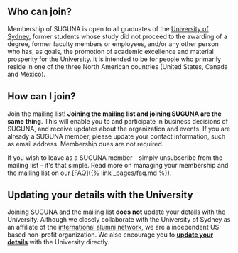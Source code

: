 ## Who can join?

Membership of SUGUNA is open to all graduates of the [University of
Sydney](https://sydney.edu.au), former students whose study did not
proceed to the awarding of a degree, former faculty members or
employees, and/or any other person who has, as goals, the promotion of
academic excellence and material prosperity for the University. It is
intended to be for people who primarily reside in one of the three
North American countries (United States, Canada and Mexico).

## How can I join?

Join the mailing list! **Joining the mailing list and joining SUGUNA
are the same thing**. This will enable you to and participate in
business decisions of SUGUNA, and receive updates about the
organization and events. If you are already a SUGUNA member, please
update your contact information, such as email address. Membership
dues are not required.

If you wish to leave as a SUGUNA member - simply unsubscribe from the
mailing list - it's that simple.  Read more on managing your
membership and the mailing list on our [FAQ]({% link _pages/faq.md %}).

## Updating your details with the University

Joining SUGUNA and the mailing list **does not** update your details
with the University. Although we closely collaborate with the
University of Sydney as an affiliate of the  [international alumni
network](https://www.sydney.edu.au/engage/alumni/get-involved/networks/international.html),
we are a independent US-based non-profit organization. We also encourage you to **[update your
details](https://www.sydney.edu.au/engage/alumni/update-your-details.html)**
with the University directly.
